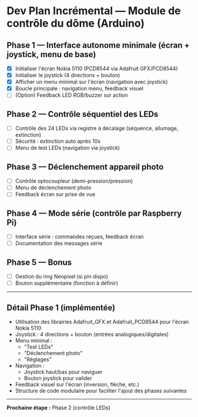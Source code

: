 # Dev Plan Incrémental — Module de contrôle du dôme (Arduino)

## Phase 1 — Interface autonome minimale (écran + joystick, menu de base)
- [x] Initialiser l'écran Nokia 5110 (PCD8544 via Adafruit GFX/PCD8544)
- [x] Initialiser le joystick (4 directions + bouton)
- [x] Afficher un menu minimal sur l'écran (navigation avec joystick)
- [x] Boucle principale : navigation menu, feedback visuel
- [ ] (Option) Feedback LED RGB/buzzer sur action

## Phase 2 — Contrôle séquentiel des LEDs
- [ ] Contrôle des 24 LEDs via registre à décalage (séquence, allumage, extinction)
- [ ] Sécurité : extinction auto après 10s
- [ ] Menu de test LEDs (navigation via joystick)

## Phase 3 — Déclenchement appareil photo
- [ ] Contrôle optocoupleur (demi-pression/pression)
- [ ] Menu de déclenchement photo
- [ ] Feedback écran sur prise de vue

## Phase 4 — Mode série (contrôle par Raspberry Pi)
- [ ] Interface série : commandes reçues, feedback écran
- [ ] Documentation des messages série

## Phase 5 — Bonus
- [ ] Gestion du ring Neopixel (si pin dispo)
- [ ] Bouton supplémentaire (fonction à définir)

---

## Détail Phase 1 (implémentée)

- Utilisation des librairies Adafruit_GFX et Adafruit_PCD8544 pour l'écran Nokia 5110
- Joystick : 4 directions + bouton (entrées analogiques/digitales)
- Menu minimal :
    - "Test LEDs"
    - "Déclenchement photo"
    - "Réglages"
- Navigation :
    - Joystick haut/bas pour naviguer
    - Bouton joystick pour valider
- Feedback visuel sur l'écran (inversion, flèche, etc.)
- Structure de code modulaire pour faciliter l'ajout des phases suivantes

---

**Prochaine étape :** Phase 2 (contrôle LEDs) 